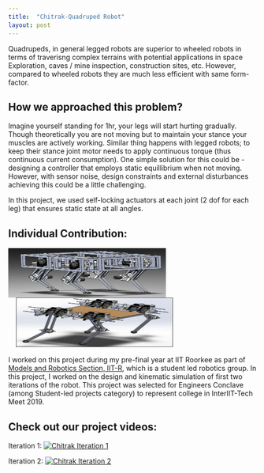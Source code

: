 ```yaml
---
title:  "Chitrak-Quadruped Robot"
layout: post
---
```


Quadrupeds, in general legged robots are superior to wheeled robots in terms of traverisng complex terrains with potential applications in space Exploration, caves / mine inspection, construction sites, etc. However, compared to wheeled robots they are much less efficient with same form-factor. 



## How we approached this problem?
Imagine yourself standing for 1hr, your legs will start hurting gradually. Though theoretically you are not moving but to maintain your stance your muscles are actively working. Similar thing happens with legged robots; to keep their stance joint motor needs to apply continuous torque (thus continuous current consumption). One simple solution for this could be - designing a controller that employs static equillibrium when not moving. However, with sensor noise, design constraints and external disturbances achieving this could be a little challenging.

In this project, we used self-locking actuators at each joint (2 dof for each leg) that ensures static state at all angles.

## Individual Contribution:
<img align="left" width="320px" height="100px" src="/assets/Chitrak_Iteration_1.png" style="padding-right: 15px;">

<img width="320px" height="100px" src="/assets/Chitrak_Iteration_2.png" style="padding-left: 15px;">

I worked on this project during my pre-final year at IIT Roorkee as part of [Models and Robotics Section, IIT-R](https://mars.iitr.ac.in/), which is a student led robotics group. In this project, I worked on the design and kinematic simulation of first two iterations of the robot. This project was selected for Engineers Conclave (among Student-led projects category) to represent college in InterIIT-Tech Meet 2019.

## Check out our project videos:

Iteration 1:
[![Chitrak Iteration 1](https://img.youtube.com/vi/Yxk5NU94QKA/0.jpg)](https://www.youtube.com/watch?v=Yxk5NU94QKA)

Iteration 2:
[![Chitrak Iteration 2](https://img.youtube.com/vi/hBBhkbbs5qY/0.jpg)](https://www.youtube.com/watch?v=hBBhkbbs5qY)